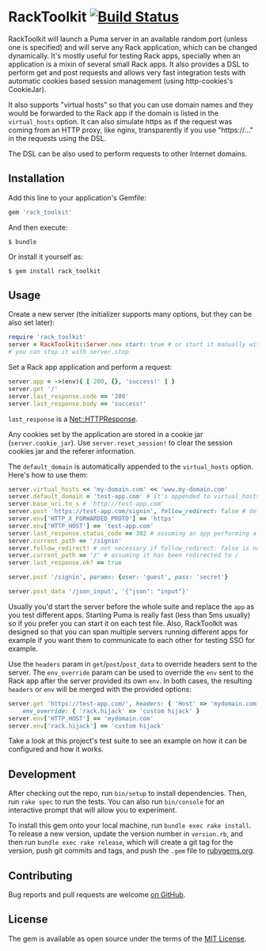 # RackToolkit [![Build Status](https://travis-ci.org/rosenfeld/rack_toolkit.svg?branch=master)](https://travis-ci.org/rosenfeld/rack_toolkit)

RackToolkit will launch a Puma server in an available random port (unless one is specified) and
will serve any Rack application, which can be changed dynamically. It's mostly useful for testing
Rack apps, specially when an application is a mixin of several small Rack apps. It also provides
a DSL to perform get and post requests and allows very fast integration tests with automatic
cookies based session management (using http-cookies's CookieJar).

It also supports "virtual hosts" so that you can use domain names and they would be forwarded
to the Rack app if the domain is listed in the `virtual_hosts` option. It can also simulate
https as if the request was coming from an HTTP proxy, like nginx, transparently if you use
"https://..." in the requests using the DSL.

The DSL can be also used to perform requests to other Internet domains.

## Installation

Add this line to your application's Gemfile:

```ruby
gem 'rack_toolkit'
```

And then execute:

    $ bundle

Or install it yourself as:

    $ gem install rack_toolkit

## Usage

Create a new server (the initializer supports many options, but they can be also set later):

```ruby
require 'rack_toolkit'
server = RackToolkit::Server.new start: true # or start it manually with server.start
# you can stop it with server.stop
```

Set a Rack app application and perform a request:

```ruby
server.app = ->(env){ [ 200, {}, 'success!' ] }
server.get '/'
server.last_response.code == '200'
server.last_response.body == 'success!'
```

`last_response` is a [Net::HTTPResponse](http://ruby-doc.org/stdlib/libdoc/net/http/rdoc/Net/HTTPResponse.html).

Any cookies set by the application are stored in a cookie jar (`server.cookie_jar`).
Use `server.reset_session!` to clear the session cookies jar and the referer information.

The `default_domain` is automatically appended to the `virtual_hosts` option. Here's how to use
them:

```ruby
server.virtual_hosts << 'my-domain.com' << 'www.my-domain.com'
server.default_domain = 'test-app.com' # it's appended to virtual_hosts
server.base_uri.to_s # 'http://test-app.com'
server.post 'https://test-app.com/signin', follow_redirect: false # default is true
server.env['HTTP_X_FORWARDED_PROTO'] == 'https'
server.env['HTTP_HOST'] == 'test-app.com'
server.last_response.status_code == 302 # assuming an app performing a redirect
server.current_path == '/signin'
server.follow_redirect! # not necessary if follow_redirect: false is not specified
server.current_path == '/' # assuming it has been redirected to /
server.last_response.ok? == true

server.post '/signin', params: {user: 'guest', pass: 'secret'}

server.post_data '/json_input', '{"json": "input"}'
```

Usually you'd start the server before the whole suite and replace the `app` as you test
different apps. Starting Puma is really fast (less than 5ms usually) so if you prefer
you can start it on each test file. Also, RackToolkit was designed so that you can span
multiple servers running different apps for example if you want them to communicate to each
other for testing SSO for example.

Use the `headers` param in `get`/`post`/`post_data` to override headers sent to the server.
The `env_override` param can be used to override the `env` sent to the Rack app after the
server provided its own `env`. In both cases, the resulting `headers` or `env` will be merged
with the provided options:

```ruby
server.get 'https://test-app.com/', headers: { 'Host' => 'mydomain.com' },
    env_override: { 'rack.hijack' => 'custom hijack' }
server.env['HTTP_HOST'] == 'mydomain.com'
server.env['rack.hijack'] == 'custom hijack'
```

Take a look at this project's test suite to see an example on how it can be configured and how
it works.

## Development

After checking out the repo, run `bin/setup` to install dependencies. Then, run `rake spec`
to run the tests. You can also run `bin/console` for an interactive prompt that will allow
you to experiment.

To install this gem onto your local machine, run `bundle exec rake install`. To release a
new version, update the version number in `version.rb`, and then run `bundle exec rake release`,
which will create a git tag for the version, push git commits and tags, and push the `.gem`
file to [rubygems.org](https://rubygems.org).

## Contributing

Bug reports and pull requests are welcome [on GitHub](https://github.com/rosenfeld/rack_toolkit).


## License

The gem is available as open source under the terms of the [MIT License](http://opensource.org/licenses/MIT).

